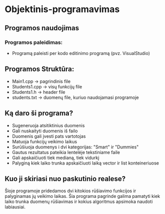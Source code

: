 # Objektinis-programavimas
## Programos naudojimas
### Programos paleidimas:
* Programą paleisti per kodo editinimo programą (pvz. VisualStudio)
## Programos Struktūra:
* Main1.cpp -> pagrindinis file
* Students1.cpp -> visų funkcijų file
* Students1.h -> header file
* students.txt -> duomenų file, kuriuo naudojamasi programoje
## Ką daro ši programa?
* Sugeneruoja atsitiktinius duomenis
* Gali nuskaityti duomenis iš failo
* Duomenis gali įvesti pats vartotojas
* Matuoja funkcijų veikimo laikus
* Surūšiuoja duomenys i dvi kategorijas: "Smart" ir "Dummies"
* Gautus rezultatus pateikia lentelėje tekstiniame faile
* Gali apskaičiuoti tiek medianą, tiek vidurkį
* Palyginą kiek laiko trunka apskaičiuoti laiką vector ir list konteineriuose
## Kuo ji skiriasi nuo paskutinio realese?
Šioje programoje pridedamos dvi kitokios rūšiavimo funkcijos ir palyginamas jų veikimo laikas. Šia programa pagrinde galima pamatyti
kiek laiko trunka duomenų rūšiavimas ir kokius algoritmus apsimoka naudoti labiausiai.
